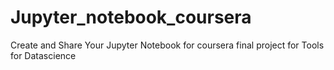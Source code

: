 # Jupyter_notebook_coursera
Create and Share Your Jupyter Notebook for coursera final project for Tools for Datascience
